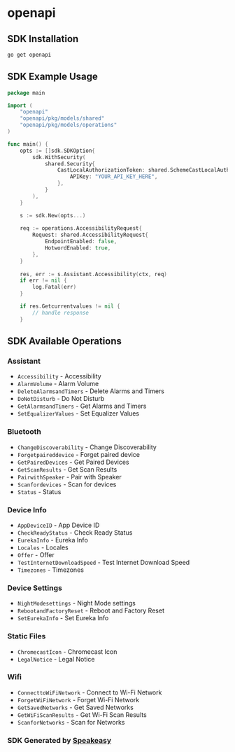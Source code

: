 # openapi

<!-- Start SDK Installation -->
## SDK Installation

```bash
go get openapi
```
<!-- End SDK Installation -->

## SDK Example Usage
<!-- Start SDK Example Usage -->
```go
package main

import (
    "openapi"
    "openapi/pkg/models/shared"
    "openapi/pkg/models/operations"
)

func main() {
    opts := []sdk.SDKOption{
        sdk.WithSecurity(
            shared.Security{
                CastLocalAuthorizationToken: shared.SchemeCastLocalAuthorizationToken{
                    APIKey: "YOUR_API_KEY_HERE",
                },
            }
        ),
    }

    s := sdk.New(opts...)
    
    req := operations.AccessibilityRequest{
        Request: shared.AccessibilityRequest{
            EndpointEnabled: false,
            HotwordEnabled: true,
        },
    }
    
    res, err := s.Assistant.Accessibility(ctx, req)
    if err != nil {
        log.Fatal(err)
    }

    if res.Getcurrentvalues != nil {
        // handle response
    }
```
<!-- End SDK Example Usage -->

<!-- Start SDK Available Operations -->
## SDK Available Operations

### Assistant

* `Accessibility` - Accessibility
* `AlarmVolume` - Alarm Volume
* `DeleteAlarmsandTimers` - Delete Alarms and Timers
* `DoNotDisturb` - Do Not Disturb
* `GetAlarmsandTimers` - Get Alarms and Timers
* `SetEqualizerValues` - Set Equalizer Values

### Bluetooth

* `ChangeDiscoverability` - Change Discoverability
* `Forgetpaireddevice` - Forget paired device
* `GetPairedDevices` - Get Paired Devices
* `GetScanResults` - Get Scan Results
* `PairwithSpeaker` - Pair with Speaker
* `Scanfordevices` - Scan for devices
* `Status` - Status

### Device Info

* `AppDeviceID` - App Device ID
* `CheckReadyStatus` - Check Ready Status
* `EurekaInfo` - Eureka Info
* `Locales` - Locales
* `Offer` - Offer
* `TestInternetDownloadSpeed` - Test Internet Download Speed
* `Timezones` - Timezones

### Device Settings

* `NightModesettings` - Night Mode settings
* `RebootandFactoryReset` - Reboot and Factory Reset
* `SetEurekaInfo` - Set Eureka Info

### Static Files

* `ChromecastIcon` - Chromecast Icon
* `LegalNotice` - Legal Notice

### Wifi

* `ConnecttoWiFiNetwork` - Connect to Wi-Fi Network
* `ForgetWiFiNetwork` - Forget Wi-Fi Network
* `GetSavedNetworks` - Get Saved Networks
* `GetWiFiScanResults` - Get Wi-Fi Scan Results
* `ScanforNetworks` - Scan for Networks

<!-- End SDK Available Operations -->

### SDK Generated by [Speakeasy](https://docs.speakeasyapi.dev/docs/using-speakeasy/client-sdks)
